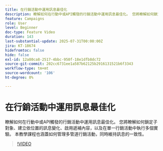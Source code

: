 ```yaml
---
title: 在行銷活動中運用訊息最佳化
description: 瞭解如何在行動中或API觸發的行銷活動中運用訊息最佳化。 您將瞭解如何鎖定子對象、建立依位置的訊息變化、啟用遞補內容，以及在單一行銷活動中執行多個實驗。 本教學課程也涵蓋如何管理多管道行銷活動，同時維持訊息的一致性。
feature: Campaigns
role: User
level: Beginner
doc-type: Feature Video
duration: 143
last-substantial-update: 2025-07-31T00:00:00Z
jira: KT-18674
hidefromtoc: false
hide: false
exl-id: 12a80ca8-2517-4bbc-950f-18e1dfb8dc72
source-git-commit: 202cc6731ee1a587b62125b2916131521b6f3343
workflow-type: tm+mt
source-wordcount: '106'
ht-degree: 0%

---
```


# 在行銷活動中運用訊息最佳化

瞭解如何在行動中或API觸發的行銷活動中運用訊息最佳化。 您將瞭解如何鎖定子對象、建立依位置的訊息變化、啟用遞補內容，以及在單一行銷活動中執行多個實驗。 本教學課程也涵蓋如何管理多管道行銷活動，同時維持訊息的一致性。

>[!VIDEO](https://video.tv.adobe.com/v/3470368/?learn=on&enablevpops)
